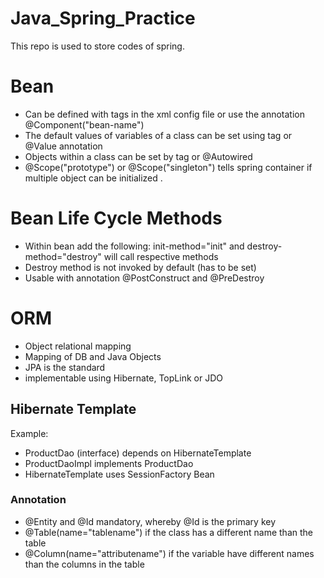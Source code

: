 # Java_Spring_Practice
This repo is used to store codes of spring. 


# Bean
- Can be defined with tags in the xml config file or use the annotation @Component("bean-name")
- The default values of variables of a class can be set using <value> tag or @Value annotation
- Objects within a class can be set by <ref bean=bean-name/> tag or @Autowired
- @Scope("prototype") or @Scope("singleton") tells spring container if multiple object can be initialized .

# Bean Life Cycle Methods
- Within bean add the following: init-method="init" and destroy-method="destroy" will call respective methods
- Destroy method is not invoked by default (has to be set)
- Usable with annotation @PostConstruct and @PreDestroy

# ORM
- Object relational mapping
- Mapping of DB and Java Objects
- JPA is the standard
- implementable using Hibernate, TopLink or JDO


## Hibernate Template
Example:
- ProductDao (interface) depends on HibernateTemplate
- ProductDaoImpl implements ProductDao
- HibernateTemplate uses SessionFactory Bean
  
### Annotation
- @Entity and @Id mandatory, whereby @Id is the primary key
- @Table(name="tablename") if the class has a different name than the table
- @Column(name="attributename") if the variable have different names than the columns in the table
